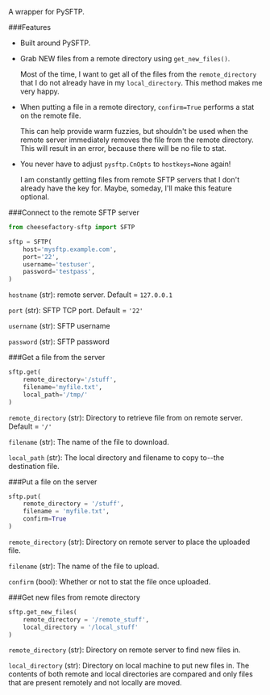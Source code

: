 A wrapper for PySFTP.

###Features

* Built around PySFTP.

* Grab NEW files from a remote directory using `get_new_files()`.

   Most of the time, I want to get all of the files from the `remote_directory` that I do not already have in my `local_directory`.  This method makes me very happy.

* When putting a file in a remote directory, `confirm=True` performs a stat on the remote file.

   This can help provide warm fuzzies, but shouldn't be used when the remote server immediately removes the file from the remote directory.  This will result in an error, because there will be no file to stat.

* You never have to adjust `pysftp.CnOpts` to `hostkeys=None` again!

   I am constantly getting files from remote SFTP servers that I don't already have the key for.  Maybe, someday, I'll make this feature optional.

###Connect to the remote SFTP server

```python
from cheesefactory-sftp import SFTP

sftp = SFTP(
    host='mysftp.example.com',
    port='22',
    username='testuser',
    password='testpass',
)
```

`hostname` (str): remote server.  Default = `127.0.0.1`

`port` (str): SFTP TCP port.  Default = `'22'`

`username` (str): SFTP username

`password` (str): SFTP password


###Get a file from the server

```python
sftp.get(
    remote_directory='/stuff',
    filename='myfile.txt',
    local_path='/tmp/'
)
```

`remote_directory` (str): Directory to retrieve file from on remote server.  Default = `'/'`

`filename` (str): The name of the file to download.

`local_path` (str):  The local directory and filename to copy to--the destination file.

###Put a file on the server

```python
sftp.put(
    remote_directory = '/stuff',
    filename = 'myfile.txt',
    confirm=True
)
```

`remote_directory` (str):  Directory on remote server to place the uploaded file.

`filename` (str):  The name of the file to upload.

`confirm` (bool):  Whether or not to stat the file once uploaded.

###Get new files from remote directory

```python
sftp.get_new_files(
    remote_directory = '/remote_stuff',
    local_directory = '/local_stuff'
)
```

`remote_directory` (str): Directory on remote server to find new files in.

`local_directory` (str):  Directory on local machine to put new files in.  The contents of both remote and local directories are compared and only files that are present remotely and not locally are moved.
